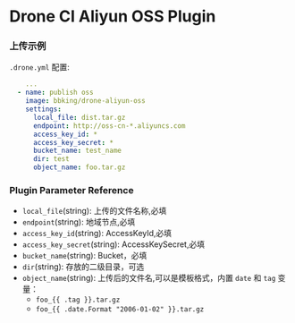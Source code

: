 # Drone CI Aliyun OSS Plugin

### 上传示例
`.drone.yml` 配置:
```yaml
    ...
  - name: publish oss
    image: bbking/drone-aliyun-oss
    settings:
      local_file: dist.tar.gz
      endpoint: http://oss-cn-*.aliyuncs.com
      access_key_id: *
      access_key_secret: *
      bucket_name: test_name
      dir: test
      object_name: foo.tar.gz
```

### Plugin Parameter Reference

* `local_file`(string): 上传的文件名称,必填
* `endpoint`(string): 地域节点,必填
* `access_key_id`(string): AccessKeyId,必填
* `access_key_secret`(string): AccessKeySecret,必填
* `bucket_name`(string): Bucket，必填
* `dir`(string): 存放的二级目录，可选
* `object_name`(string): 上传后的文件名,可以是模板格式，内置 `date` 和 `tag` 变量：
  * `foo_{{ .tag }}.tar.gz`
  * `foo_{{ .date.Format "2006-01-02" }}.tar.gz`